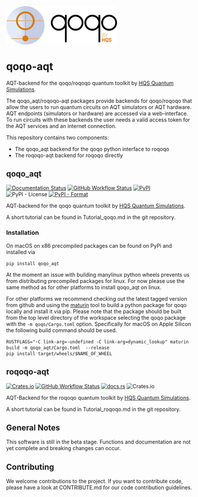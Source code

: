 <img src="qoqo_Logo_vertical_color.png" alt="qoqo logo" width="300" />

# qoqo-aqt

AQT-backend for the qoqo/roqoqo quantum toolkit by [HQS Quantum Simulations](https://quantumsimulations.de).

The qoqo_aqt/roqoqo-aqt packages provide backends for qoqo/roqoqo that allow the users to run quantum circuits on AQT simulators or AQT hardware.
AQT endpoints (simulators or hardware) are accessed via a web-interface.
To run circuits with these backends the user needs a valid access token for the AQT services and an internet connection.

This repository contains two components:

* The qoqo_aqt backend for the qoqo python interface to roqoqo
* The roqoqo-aqt backend for roqoqo directly

## qoqo_aqt

[![Documentation Status](https://img.shields.io/badge/docs-documentation-green)](https://hqsquantumsimulations.github.io/qoqo_aqt/)
[![GitHub Workflow Status](https://github.com/HQSquantumsimulations/qoqo_aqt/workflows/ci_tests/badge.svg)](https://github.com/HQSquantumsimulations/qoqo_aqt/actions)
[![PyPI](https://img.shields.io/pypi/v/qoqo_aqt)](https://pypi.org/project/qoqo_aqt/)
![PyPI - License](https://img.shields.io/pypi/l/qoqo_aqt)
[![PyPI - Format](https://img.shields.io/pypi/format/qoqo_aqt)](https://pypi.org/project/qoqo_aqt/)

AQT-backend for the qoqo quantum toolkit by [HQS Quantum Simulations](https://quantumsimulations.de).

A short tutorial can be found in Tutorial_qoqo.md in the git repository.

### Installation

On  macOS on x86 precompiled packages can be found on PyPi and installed via

```shell
pip install qoqo_aqt
```

At the moment an issue with building manylinux python wheels prevents us from distributing precompiled packages for linux.
For now please use the same method as for other platforms to install qoqo_aqt on linux.

For other platforms we recommend checking out the latest tagged version from github and using the [maturin](https://github.com/PyO3/maturin) tool to build a python package for qoqo locally and install it via pip.
Please note that the package should be built from the top level directory of the workspace selecting the qoqo package with the `-m qoqo/Cargo.toml` option.
Specifically for macOS on Apple Silicon the following build command should be used.

```shell
RUSTFLAGS="-C link-arg=-undefined -C link-arg=dynamic_lookup" maturin build -m qoqo_aqt/Cargo.toml  --release
pip install target/wheels/$NAME_OF_WHEEL
```

## roqoqo-aqt

[![Crates.io](https://img.shields.io/crates/v/roqoqo-aqt)](https://crates.io/crates/roqoqo-aqt)
[![GitHub Workflow Status](https://github.com/HQSquantumsimulations/qoqo_mock/workflows/ci_tests/badge.svg)](https://github.com/HQSquantumsimulations/qoqo_aqt/actions)
[![docs.rs](https://img.shields.io/docsrs/roqoqo-aqt)](https://docs.rs/roqoqo-aqt/)
![Crates.io](https://img.shields.io/crates/l/roqoqo-aqt)

AQT-Backend for the roqoqo quantum toolkit by [HQS Quantum Simulations](https://quantumsimulations.de).

A short tutorial can be found in Tutorial_roqoqo.md in the git repository.

## General Notes

This software is still in the beta stage. Functions and documentation are not yet complete and breaking changes can occur.

## Contributing

We welcome contributions to the project. If you want to contribute code, please have a look at CONTRIBUTE.md for our code contribution guidelines.
